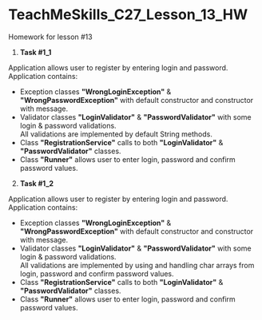 # TeachMeSkills_C27_Lesson_13_HW
Homework for lesson #13

1. **Task #1_1**

Application allows user to register by entering login and password.
Application contains:
- Exception classes **"WrongLoginException"** & **"WrongPasswordException"** with default constructor and constructor  
with message.
- Validator classes **"LoginValidator"** & **"PasswordValidator"** with some login & password validations.  
All validations are implemented by default String methods.
- Class **"RegistrationService"** calls to both **"LoginValidator"** & **"PasswordValidator"** classes.
- Class **"Runner"** allows user to enter login, password and confirm password values.

2. **Task #1_2**

Application allows user to register by entering login and password.
Application contains:
- Exception classes **"WrongLoginException"** & **"WrongPasswordException"** with default constructor and constructor  
  with message.
- Validator classes **"LoginValidator"** & **"PasswordValidator"** with some login & password validations.  
  All validations are implemented by using and handling char arrays from login, password and confirm password values.
- Class **"RegistrationService"** calls to both **"LoginValidator"** & **"PasswordValidator"** classes.
- Class **"Runner"** allows user to enter login, password and confirm password values.